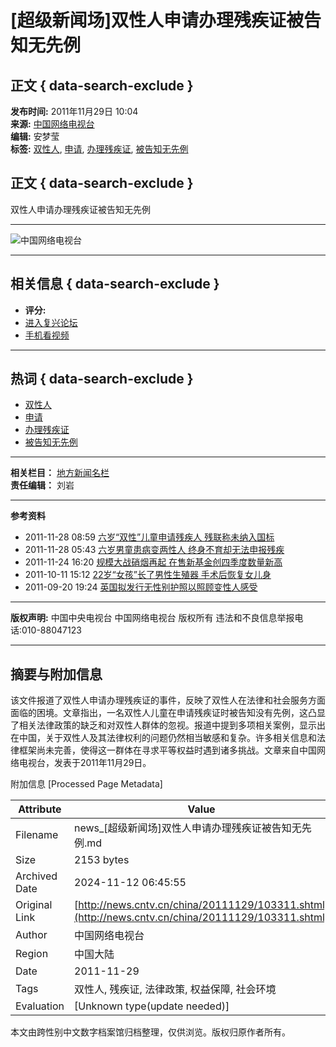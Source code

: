 # [超级新闻场]双性人申请办理残疾证被告知无先例

## 正文 { data-search-exclude }


**发布时间:** 2011年11月29日 10:04  
**来源:** [中国网络电视台](http://www.cntv.cn/)  
**编辑:** 安梦莹  
**标签:** [双性人](http://search.cntv.cn/netall/index.shtml?qtext=双性人), [申请](http://search.cntv.cn/netall/index.shtml?qtext=申请), [办理残疾证](http://search.cntv.cn/netall/index.shtml?qtext=办理残疾证), [被告知无先例](http://search.cntv.cn/netall/index.shtml?qtext=被告知无先例)  

## 正文 { data-search-exclude }

双性人申请办理残疾证被告知无先例

---

![中国网络电视台](http://p2.img.cctvpic.com/special/netvs/20100716/images/logo20131113.jpg)

---

## 相关信息 { data-search-exclude }

- **评分:**  
- [进入复兴论坛](http://fuxing.bbs.cctv.com)  
- [手机看视频](http://www.cntv.cn/mobile/special/mobile/special/C21785/04/01/index.shtml)  

---

## 热词 { data-search-exclude }

- [双性人](http://search.cntv.cn/netall/index.shtml?qtext=双性人)
- [申请](http://search.cntv.cn/netall/index.shtml?qtext=申请)
- [办理残疾证](http://search.cntv.cn/netall/index.shtml?qtext=办理残疾证)
- [被告知无先例](http://search.cntv.cn/netall/index.shtml?qtext=被告知无先例)

---

**相关栏目：** [地方新闻名栏](http://news.cntv.cn/program/difangminglan/index.shtml)  
**责任编辑：** 刘岩  

---

**参考资料**  
- 2011-11-28 08:59 [六岁“双性”儿童申请残疾人 残联称未纳入国标](http://news.cntv.cn/society/20111128/103233.shtml)  
- 2011-11-28 05:43 [六岁男童患病变两性人 终身不育却无法申报残疾](http://news.cntv.cn/society/20111128/101107.shtml)  
- 2011-11-24 16:20 [规模大战硝烟再起 在售新基金创四季度数量新高](http://news.cntv.cn/20111124/112919.shtml)  
- 2011-10-11 15:12 [22岁“女孩”长了男性生殖器 手术后恢复女儿身](http://news.cntv.cn/20111011/112126.shtml)  
- 2011-09-20 19:24 [英国拟发行无性别护照以照顾变性人感受](http://news.cntv.cn/20110920/117952.shtml)  

---

**版权声明:** 中国中央电视台 中国网络电视台 版权所有 违法和不良信息举报电话:010-88047123  

---

## 摘要与附加信息

<!-- tcd_abstract -->
该文件报道了双性人申请办理残疾证的事件，反映了双性人在法律和社会服务方面面临的困境。文章指出，一名双性人儿童在申请残疾证时被告知没有先例，这凸显了相关法律政策的缺乏和对双性人群体的忽视。报道中提到多项相关案例，显示出在中国，关于双性人及其法律权利的问题仍然相当敏感和复杂。许多相关信息和法律框架尚未完善，使得这一群体在寻求平等权益时遇到诸多挑战。文章来自中国网络电视台，发表于2011年11月29日。
<!-- tcd_abstract_end -->

附加信息 [Processed Page Metadata]

| Attribute       | Value                                  |
|-----------------|----------------------------------------|
| Filename        | news_[超级新闻场]双性人申请办理残疾证被告知无先例.md                             |
| Size            | 2153 bytes                           |
| Archived Date   | 2024-11-12 06:45:55                             |
| Original Link   | [http://news.cntv.cn/china/20111129/103311.shtml](http://news.cntv.cn/china/20111129/103311.shtml)                       |
| Author          | 中国网络电视台                               |
| Region          | 中国大陆                               |
| Date            | 2011-11-29                                 |
| Tags            | 双性人, 残疾证, 法律政策, 权益保障, 社会环境                                 |
| Evaluation            | [Unknown type(update needed)]                                 |
<!-- tcd_table_end -->

本文由跨性别中文数字档案馆归档整理，仅供浏览。版权归原作者所有。
